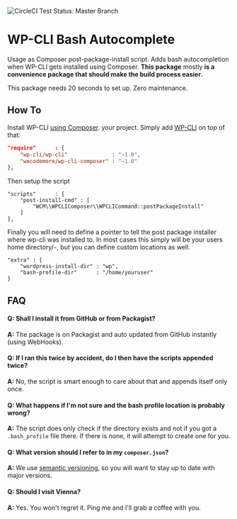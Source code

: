 ![CircleCI Test Status: Master Branch](https://circleci.com/gh/wecodemore/wp-cli-composer/tree/master.svg?style=shield&circle-token=8ed7e3862c3aa5e9b02558be9679cc87881eb59d)

# WP-CLI Bash Autocomplete

Usage as Composer post-package-install script. Adds bash autocompletion when WP-CLI gets installed
using Composer. **This package** mostly **is a convenience package that should make the build process
easier**. 

This package needs 20 seconds to set up. Zero maintenance.

## How To

Install WP-CLI [using Composer](https://github.com/wp-cli/wp-cli/wiki/Alternative-Install-Methods).
your project. Simply add [WP-CLI](wp-cli.org) on top of that:

```json
"require"      : {
	"wp-cli/wp-cli"              : "~1.0",
	"wecodemore/wp-cli-composer" : "~1.0"
},
```

Then setup the script

```
"scripts"      : {
	"post-install-cmd" : [
		"WCM\\WPCLIComposer\\WPCLICommand::postPackageInstall"
	]
},
```

Finally you will need to define a pointer to tell the post package installer where wp-cli was
installed to. In most cases this simply will be your users home directory/`~`, but you can
define custom locations as well.

```
"extra" : {
	"wordpress-install-dir" : "wp",
	"bash-profile-dir"      : "/home/youruser"
}
```

## FAQ

#### **Q:** Shall I install it from GitHub or from Packagist?

**A:** The package is on Packagist and auto updated from GitHub instantly (using WebHooks).

#### **Q:** If I ran this twice by accident, do I then have the scripts appended twice?

**A:** No, the script is smart enough to care about that and appends itself only once.

#### **Q:** What happens if I'm not sure and the bash profile location is probably wrong?

**A:** The script does only check if the directory exists and not if 
you got a `.bash_profile` file there. If there is none, it will attempt to create one for you.

#### **Q:** What version should I refer to in my `composer.json`?

**A:** We use [semantic versioning](http://semver.org/), so you will want to stay up to date with major versions.

#### **Q:** Should I visit Vienna?

**A:** Yes. You won't regret it. Ping me and I'll grab a coffee with you.
